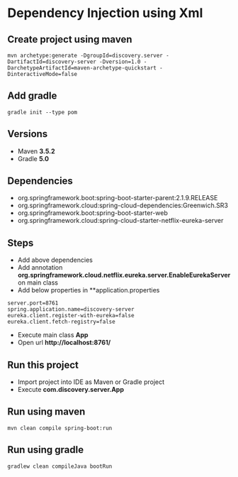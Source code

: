 # Dependency Injection using Xml

## Create project using maven
```
mvn archetype:generate -DgroupId=discovery.server -DartifactId=discovery-server -Dversion=1.0 -DarchetypeArtifactId=maven-archetype-quickstart -DinteractiveMode=false
```

## Add gradle
```
gradle init --type pom
```

## Versions
* Maven **3.5.2**
* Gradle **5.0**

## Dependencies
* org.springframework.boot:spring-boot-starter-parent:2.1.9.RELEASE
* org.springframework.cloud:spring-cloud-dependencies:Greenwich.SR3
* org.springframework.boot:spring-boot-starter-web
* org.springframework.cloud:spring-cloud-starter-netflix-eureka-server

## Steps
* Add above dependencies
* Add annotation **org.springframework.cloud.netflix.eureka.server.EnableEurekaServer** on main class
* Add below properties in **application.properties
```
server.port=8761
spring.application.name=discovery-server
eureka.client.register-with-eureka=false
eureka.client.fetch-registry=false
```
* Execute main class **App**
* Open url **http://localhost:8761/**

## Run this project
* Import project into IDE as Maven or Gradle project
* Execute **com.discovery.server.App**

## Run using maven
```
mvn clean compile spring-boot:run
```

## Run using gradle
```
gradlew clean compileJava bootRun
```